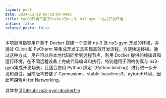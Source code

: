 ```yaml
---
layout: post
date: 2024-12-19 08:58:00-0400
title: macOS环境下基于Docker的ns-3、ns3-gym 一站式开发环境！
inline: false
related_posts: false
---
```


本项目可指导用户基于 Docker 搭建一个支持 ns-3 及 ns3-gym 开发的环境，并通过 CLion 和 PyCharm 等集成开发工具实现高效开发流程，方便快速移植。通过这种方式，用户可以将本地代码同步到远程节点，利用 Docker 提供的纯编译和运行环境，在不同远程设备上完成代码编译和执行，特别适用于网络仿真与 ns3-gym集成开发场景，且适合使用 Python 绑定（Python binding）进行进一步开发和测试。当前版本安装了 Gymnasium、stable-baselines3、pytorch环境，因此可探索AI for Networking。


具体参见<a href="https://github.com/Intelligent-Edge-Computing/ns3-gym-dockerfile">GitHub: ns3-gym-dockerfile</a>